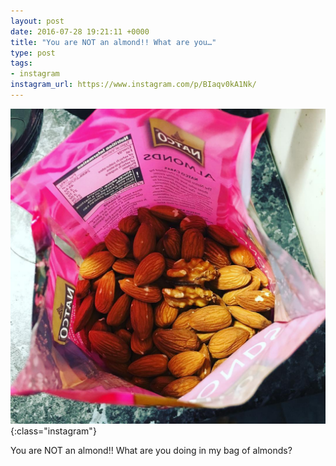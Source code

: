 ```yaml
---
layout: post
date: 2016-07-28 19:21:11 +0000
title: "You are NOT an almond!! What are you…"
type: post
tags:
- instagram
instagram_url: https://www.instagram.com/p/BIaqv0kA1Nk/
---
```


![Instagram - BIaqv0kA1Nk](/assets/BIaqv0kA1Nk.jpg){:class="instagram"}

You are NOT an almond!! What are you doing in my bag of almonds?
